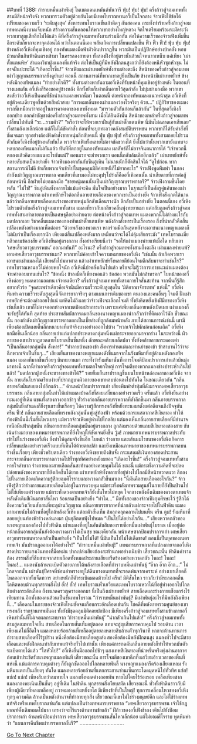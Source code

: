 ##บทที่ 1388: กำราบหมื่นเผ่าพันธุ์
ในเขตแดนเหมันต์พันวารี
ฟุ่บ! ฟุ่บ! ฟุ่บ!
ครึ่งก้าวสู่จอมเทพทั้งสามมีสีหน้าจริงจัง พวกเขารวมตัวอยู่ด้วยกันโดยมีเทพโบราณหานอวี้เป็นใจกลาง
จ้าวเฟิงใช้ข้อได้เปรียบของความเร็ว ‘ระดับสูงสุด’ สังหารเทพโบราณขั้นเก้าติดๆ กันสองคน กระทั่งทำร้ายครึ่งก้าวสู่จอมเทพคนหนึ่งบาดเจ็บหนัก สร้างความสั่นคลอนให้พวกเขาอย่างใหญ่หลวง จิตใจเตรียมพร้อมระมัดระวัง
พวกเขาสูญเสียอีกไม่ได้แล้ว
ดีที่ครึ่งก้าวสู่จอมเทพทั้งสามร่วมมือกัน ต่อให้ความเร็วของจ้าวเฟิงเพิ่มขึ้นอีกระดับก็ยากจะหาจุดอ่อนได้
ทว่าในตอนนี้เอง พลันเกิดการเปลี่ยนแปลงขึ้น
ฟิ้ว ฟิ้ว ฟิ้ว! ฟุ่บ ฟุ่บ ฟุ่บ!
ข้างหลังอวี่เหิงที่คุมเชิงอยู่ กองทัพแมลงมืดฟ้ามัวดินปรากฏขึ้น พวกมันเป็นปฏิปักษ์อย่างบ้าคลั่ง หอบม้วนกลืนกินฟ้าดินตรงเข้ามา
ในครรลองสายตา ทั้งสองฝั่งที่อยู่ตรงนั้นล้วนใจหนาวเหน็บ
แค่เพียง ‘เผ่าตั๊กแตนพิษ’ สำแดงวิชาฝูงแมลงที่แท้จริง ต่อให้เป็นผู้ที่มีพลังฝึกตนสูงกว่าก็ยังต้องหนีหัวซุกหัวซุน ไม่อาจฝืนปะทะได้
“เกิดอะไรขึ้น!”
จ้าวเฟิงและเผ่าเทพยักษ์ทั้งสามต่างตะลึง
สีหน้าของครึ่งก้าวสู่จอมเทพเผ่าวิญญาณบรรพกาลยิ่งดูย่ำแย่
ตอนนี้ สถานการณ์ที่พวกเขาอยู่ยิ่งเป็นภัย ข้างหน้ามีเผ่าเทพยักษ์ ข้างหลังมีกองทัพแมลง
“ทำอย่างไรดี?”
ทั้งสามต่างพากันถามอวี่เหิงที่รับหน้าที่คุมเชิงอยู่ข้างหลัง
ในตอนที่วางแผนกัน อวี่เหิงก็ร้องขออยู่ข้างหลัง อีกทั้งยังเก็บงำกลิ่นอายไว้สุดกำลัง ไม่บุ่มบ่ามลงมือ
พวกเขาสงสัยว่าอวี่เหิงเป็นคนที่ชักนำเผ่าแมลงพวกนี้มา
ในตอนนี้
ต่อหน้ากองทัพแมลงแนวหน้าสุด อวี่เหิงที่อยู่ตัวคนเดียวพูดขึ้นด้วยสีหน้าสงบ “การดมกลิ่นของเผ่าแมลงว่องไวจริงๆ ด้วย...”
ปฏิกิริยาของแมลงพวกนี้เหมือนว่าจะอยู่ในการคาดเดาของเขาทั้งหมด
“มารวมตัวกันก่อนก็แล้วกัน”
ในที่สุดอวี่เหิงก็ออกปาก ออกคำบัญชาต่อครึ่งก้าวสู่จอมเทพทั้งสาม
เมื่อได้ยินดังนั้น สีหน้าของเหล่าครึ่งก้าวสู่จอมเทพเปลี่ยนไปทันที
“ระ...รวมตัว?”
“หรือว่าจะให้พวกเราฝืนสู้กับเผ่าตั๊กแตนพิษ นี่มันไม่ฉลาดเอาเสียเลย”
ทั้งสามลังเลเล็กน้อย แต่ก็ไม่ได้ขัดคำสั่ง
ก่อนที่จะบุกทะลวงคลังสมบัติบรรพชน พวกเขาก็ได้รับคำสั่งที่ชัดเจนมา ทุกอย่างต้องฟังคำสั่งชายหนุ่มลึกลับคนนี้
ฟุ่บ ฟุ่บ ฟุ่บ!
ครึ่งก้าวสู่จอมเทพทั้งสามถอยไปรวมตัวกับอวี่เหิงที่อยู่ข้างหลังทันใด
พวกจ้าวเฟิงทั้งหลายไม่อาจขัดขวางได้ ยิ่งไปกว่านั้นพวกเขายังแทบจะหลบกองทัพแมลงไม่ทันแล้ว
ทันทีที่ตกอยู่ในกองทัพแมลง ผลลัพธ์ก็ไม่อาจจินตนาการได้
“เจ้าพวกนี้ ตกลงแล้วคิดวางแผนอะไรกันแน่? ตอนแรกจะฆ่าพวกเรา ตอนนี้กลับล้มเลิกอีกแล้ว”
เผ่าเทพยักษ์ทั้งหลายสับสนเป็นอย่างยิ่ง
จ้าวเฟิงมองตากันกับซินอู๋เหิน ไม่นานนักก็ตัดสินใจได้
“ดูไปก่อน หากสถานการณ์ไม่ดี ข้าเก็บพวกเจ้าเข้าไปในชุดคลุมมิติค่อยหนีก็ไม่ยากอะไร”
จ้าวเฟิงพูดพึมพำ
ในกองกำลังเผ่าวิญญาณบรรพกาล คนเดียวที่เขามองไม่ทะลุปรุโปร่งก็คืออวี่เหิงคนนั้น
น่าเสียดายที่การต่อสู้ก่อนหน้านี้ อีกฝ่ายไม่ยอมลงมือ
“ชายหนุ่มคนนั้นเป็นเผ่าวิญญาณบรรพกาลรึ?” จ้าวเฟิงถามขึ้นโดยพลัน
“ไม่ใช่!”
ซินอู๋เหินทั้งหลายไม่แม้แต่จะคิด มั่นใจเป็นอย่างมาก
ในฐานะที่เป็นศัตรูคู่แค้นของเผ่าวิญญาณบรรพกาล เผ่าเทพยักษ์ไวต่อกลิ่นอายสายเลือดของพวกเขาเป็นอย่างยิ่ง
จ้าวเฟิงสังเกตได้นานแล้วว่ากลิ่นอายสายเลือดบนร่างของชายหนุ่มลึกลับเลือนรางนัก ลึกลับเป็นอย่างยิ่ง
ในตอนนี้เอง
อวี่เหิงไปรวมตัวกับครึ่งก้าวสู่จอมเทพทั้งสาม
แมลงที่ราวกับเกลียวคลื่นพุ่งทะยานมา แต่กลับถูกครึ่งก้าวสู่จอมเทพทั้งสามทำลายกลายเป็นเศษธุลีอย่างง่ายดาย
ต่อหน้าครึ่งก้าวสู่จอมเทพ แมลงพวกนี้ไม่ต่างอะไรกับมดปลวกเลย
วิชาคลื่นแมลงของกองทัพเผ่าตั๊กแตนพิษ พลังล้างสังหารเป็นเรื่องรอง สิ่งที่น่ากลัวคือสิ้นเปลืองพลังอย่างมากเพื่อต่อกร
“ด้วยพลังของพวกเรา หากร่วมมือกันสุดพลังจะเอาชนะนางพญาแมลงก็ไม่นับว่าเป็นเรื่องยากนัก เพียงแต่สิ้นเปลืองพลังมาก เหมือนว่าจะได้ไม่คุ้มเสียกระมัง”
เทพโบราณเมี่ยหลิวถามข้อสงสัย
อวี่เหิงยืนอยู่ตรงกลาง สั่งอย่างเรียบนิ่งว่า “รอให้เผ่าแมลงพ่ายแพ้เมื่อใด หยิบเอา ‘เศษเสี้ยวอาวุธบรรพชน’ ออกมาทันที”
อะไรนะ?
ครึ่งก้าวสู่จอมเทพทั้งสามอึ้งตะลึง
เผ่าแมลงพ่ายแพ้? เอาเศษเสี้ยวอาวุธบรรพชนมา? พวกเขาไม่ค่อยเข้าใจความหมายของอวี่เหิง
“เช่นนั้น ถ้าเกิดพวกเราเอาชนะเผ่าแมลงได้ เสียพลังไปมหาศาล แล้วเผ่าเทพยักษ์ทั้งหลายตีย้อนโจมตีกลับมาจะทำเช่นไร?”
เทพโบราณหานอวี้ไม่ค่อยพอใจนัก
อวี่เหิงนี่บ้าคลั่งเกินไปแล้ว หรือจะไม่รู้ว่าการเอาชนะเผ่าแมลงต้องจ่ายค่าตอบแทนเช่นไร?
“ข้อหนึ่ง ข้าลงมือก็เพียงพอแล้ว ข้อสอง พวกมันไม่กล้าหรอก”
ใบหน้าของอวี่เหิงค่อยๆ หมดความอดทน
เจ้าคนเดียว?
ครึ่งก้าวสู่จอมเทพททั้งสามกายใจสั่นสะท้าน จากนั้นก็รู้สึกอยากหัวร่อ
“จุดสะเพร่าเดียวคือเจ้านั่นมีความเร็วระดับสูงสุดใน ‘มิติอาณาจักรเทพ’ แห่งนี้”
อวี่เหิงพึมพำ
ความเร็วระดับสูงสุดนี้จัดการยากจริงๆ
ตามแผนการเดิมของเขา ตนเองและคนอื่นๆ โจมตี ฝั่งเผ่าเทพยักษ์จะต้องล่าถอยไปแน่
แต่คิดไม่ถึงเลยว่าจ้าวเฟิงจะเลือกโจมตี ทั้งยังคิดหยั่งเชิงฝีมือของอวี่เหิง
เช่นนี้แล้ว เขาก็ไม่อาจออกห่างจากเขตป้อมปราการเก่า เพราะแค่เพียงกลิ่นอายพลังเปิดเผย เผ่าแมลงก็จะรับรู้ได้ทันที
สุดท้าย ประสาทสัมผัสการดมกลิ่นของนางพญาแมลงน่ากลัวกว่าที่คิดเอาไว้นัก
ชั่วขณะนั้น
กองกำลังเผ่าวิญญาณบรรพกาลตกเป็นเบี้ยล่างที่ถูกล้อมหน้าหลัง
ภายใต้สถานการณ์เช่นนี้ เขามีเพียงต้องเปิดเผยตื้นลึกหนาบางที่แท้จริงบางอย่างออกไปบ้าง
“พวกเจ้าไปพักผ่อนก่อนเถิด”
อวี่เหิงยกมือขึ้นเล็กน้อย กลิ่นอายเก่าแก่แปลกประหลาดกลุ่มหนึ่งแผ่กระจายออกมาจากร่าง
ในระหว่างนี้ ผิวกายของเขาปรากฏลวดลายโบราณขึ้นชั้นหนึ่ง ลักษณะคล้ายเกล็ดปลา ทั้งยังคล้ายลายกระดองเต่า
“เป็นกลิ่นอายกลุ่มนั้น สังหาร!”
“ทำลายบ้านของข้า สังหารท่านแม่และท่านย่าของข้า ข้าสาบานไว้ว่าจะฉีกพวกเจ้าเป็นชิ้นๆ...”
เสียงเย็นชาของนางพญาแมลงดังขึ้นมาจากในรังมหึมาที่อยู่ด้านหลังกองทัพแมลง
แมลงที่มากขึ้นเรื่อยๆ บินทะยานมา
กระทั่งว่ารังมหึมานั่นทิ้งการโจมตีป้อมปราการเก่าแล้วบินมุ่งมาทางนี้
ฉากนี้ทำเอาครึ่งก้าวสู่จอมเทพทั้งสามตกใจยกใหญ่
การโจมตีของพวกแมลงช่างบ้าระห่ำเกินไปแล้ว!
“มดปลวกฝูงหนึ่งจะขวางทางข้าได้?”
รอยยิ้มเย็นชาปรากฏขึ้นบนใบหน้าหล่อเหลาของอวี่เหิง
จากนั้น
ลายเส้นโบราณเรียบง่ายที่ปรากฏบนผิวกายของเขาหลบซ่อนลงไปทันใด
ในขณะเดียวกัน
“กลิ่นอายพลังนั่นสงบลงไปอีกแล้ว...”
ด้านหน้าป้อมปราการเก่า เสียงพึมพำต่ำทุ้มที่ดังมาจากเศษเสี้ยวอาวุธบรรพชน
กลิ่นอายกลุ่มนั้นทำให้เผ่าแมลงบ้าคลั่งที่สงบเสงี่ยมลงอย่างรวดเร็ว
ครั้นแล้ว
อวี่เหิงยืนอย่างทะนงอยู่ที่เดิม แขนทั้งสองกางออกช้าๆ ทั่วร่างก่อกลิ่นอายบรรพกาลที่ล้ำลึกขึ้นมา
กลิ่นอายบรรพกาลกลุ่มนั้นยิ่งสำแดงก็ยิ่งรุนแรงขึ้นเรื่อยๆ ให้ความรู้สึกทรงพลังที่หยิ่งทะนงมาตั้งแต่อดีตจนถึงปัจจุบัน
ครืน ฟิ้ว!
กลิ่นอายสายเลือดที่ทรงพลังกลุ่มนั้นพุ่งสู่ท้องฟ้า พร้อมด้วยกระแสอากาศสีเงินทอง ทำให้ท้องฟ้าผืนนี้เริ่มสั่นไหวเบาๆ
แม้พวกจ้าวเฟิงอยู่ห่างไปไกลลิบ แต่มองเห็นกลิ่นอายสายเลือดที่มีอำนาจเหนือผืนฟ้ากลุ่มนั้น
กลิ่นอายสายเลือดกลุ่มนั้นอยู่ตรงกลาง ถูกล้อมรอบด้วยแถบสีเงินทองสองสาย ขับเน้นร่างมายาของเทพมารบรรพกาลที่ยิ่งใหญ่ให้ชัดเจนยิ่งขึ้น
วู้ม!
ภาพมายาเทพมารบรรพกาลประทับเข้าไปในร่างของอวี่เหิง ยิ่งทำให้ดูสมจริงขึ้นอีก
ใบหน้า ร่างกาย และเส้นผมไรขนของอวี่เหิงเกิดการเปลี่ยนแปลงอย่างรวดเร็วแบบที่เห็นได้ด้วยตาเปล่า และยิ่งเหมือนภาพมายาของเทพมารบรรพกาลบนร่างขึ้นเรื่อยๆ
เพียงชั่วพริบตาเดียว
ร่างของอวี่เหิงขยายถึงสิบจั้ง กระแสลมสีเงินทองสอดประสาน กระจายกลิ่นอายบรรพกาลกวาดไปทั่วทุกทิศอย่างหยิ่งผยอง
“เกิดอะไรขึ้น!”
ครึ่งก้าวสู่จอมเทพทั้งสามหายใจลำบาก ร่างกายและสายเลือดสั่นสะท้านอย่างควบคุมไม่ได้
ขณะนี้ แม้กระทั่งความคิดที่จะปลดปล่อยพลังของพวกเขาก็ยังเกิดขึ้นได้ยาก
เผ่าเทพยักษ์ทั้งหลายที่อยู่ห่างไปไกลมีสีหน้าหวาดผวา ลึกลงไปในสายเลือดเกิดความรู้สึกยอมศิโรราบและหวาดกลัวขึ้นมาเอง
“นี่มันคือสายเลือดอะไรกัน?”
จ้าวเฟิงรู้สึกว่าร่างกายและสายเลือดไม่อยู่ในการควบคุม แม้กระทั่งพลังเทพรวมศูนย์ในกายก็ยังปั่นป่วนไป
ไม่ใช่เพียงแต่ร่างกาย แม้กระทั่งดวงตาเทพเจ้าก็ยังสั่นไหวไม่หยุด
ใจกลางพลังดั้งเดิมของดวงตาเทพเจ้า พลังดั้งเดิมสีเงินมายาสั่นไหว ร้อนรนเป็นอย่างยิ่ง
“ทำไม...”
มือทั้งสองของจ้าวเฟิงกุมศีรษะไว้ รู้สึกได้ถึงความวิงเวียนสับสนที่ทะลุผ่านวิญญาณ
กลิ่นอายบรรยากาศที่น่ากลัวแผ่กระจายไปในฟ้าดิน
แมลงมากมายนับไม่ถ้วนที่อยู่ใกล้หลังอวี่เหิง แต่ละตัวสั่นเทิ้ม ล้มลุกคลุกคลานไปบนพื้น
ครืน ตูม!
รังมหึมาที่ลอยอยู่บนท้องฟ้าร่วงหล่นลงมา ฝุ่นธุลีตลบฟุ้งไปหมด
“เป็นไปได้อย่างไรกัน...”
เสียงหวาดกลัวของนางพญาแมลงก้องไปทั่วฟ้าดิน
เผ่าแมลงที่อยู่ในอันดับสิบของรายชื่อหมื่นเผ่าพันธุ์โบราณ เมื่ออยู่ต่อหน้ากลิ่นอายกลุ่มนั้นยังต้องหวาดผวาไม่เป็นสุข
ขณะเดียวกัน
หน้าเศษซากป้อมปราการเก่า เศษเสี้ยวอาวุธบรรพชนหวาดกลัวเป็นอย่างยิ่ง “เป็นไปไม่ได้! นี่มันเป็นไปไม่ได้เด็ดขาด! ตอนนี้เป็นยุคของเนตรเทพเจ้า มันปรากฏออกมาได้อย่างไร!”
“กำราบหมื่นเผ่าพันธุ์!”
เทพมารบรรพกาลที่แปลงกายจากอวี่เหิงสาดประกายแสงเงินทองที่มืดหม่น ปากเปล่งเสียงก้องสะท้านภพอย่างเนิบช้า
เสี้ยวขณะนั้น
ฟ้าดินคำรามก้อง สรรพสิ่งที่สืบสายจากสายเลือดทั้งหมดประสานเสียงกรีดร้องอย่างหวาดกลัว
โพละ! โพละ! โพละ!...
แมลงนับล้านระเบิดตัวตายภายใต้พลังสายเลือดที่กำราบหมื่นเผ่าพันธุ์
“อ๊าก อ๊าก อ๊าก...”
ไม่ไกลจากนั้น เผ่าพันธุ์ปีศาจที่ซ่อนอำพรางอยู่ใต้ดินบางตนยากที่จะรอดพ้นจากเคราะห์ อย่างเบาเลือดก็ไหลออกจากทั้งเจ็ดทวาร อย่างหนักก็ตัวระเบิดมอดม้วยไป
ครืน!
มิติสั่นไหว ราวกับว่ามีระลอกคลื่นโลหิตหอบม้วนทุกสรรพสิ่งไป
อั้ก! อั้ก!
เทพโบราณพั่วเยวี่ยและเทพโบราณหวาไฉ่ที่อยู่ห่างออกไปไกลลิบต่างกระอักเลือด ถึงขนาดครวญครางออกมา
นี่เป็นถึงเผ่าเทพยักษ์ สายเลือดและร่างกายแข็งแกร่งไร้เทียมทาน อีกทั้งสองคนล้วนเป็นขั้นเทพโบราณ
“กำราบหมื่นเผ่าพันธุ์? มีเผ่าพันธุ์อะไรที่มีพลังถึงเพียงนี้...”
เลือดลมในกายของจ้าวเฟิงโหมซัดจนเกือบกระอักเลือดเช่นกัน โชคดีที่พลังเทพรวมศูนย์ของเขาทรงพลัง รากฐานเทพมั่นคง ทั้งยังมีชุดคลุมมิติคอยปกป้อง
มีเพียงครึ่งก้าวสู่จอมเทพทั้งสามข้างกายอวี่เหิงเท่านั้นที่ไม่เจอผลกระทบจาก ‘กำราบหมื่นเผ่าพันธุ์’
“น่ากลัวเกินไปแล้ว!”
ครึ่งก้าวสู่จอมเทพทั้งสามสูดลมหายใจเย็น สายเลือดในกายสั่นเทิ้มอยู่ตลอด แทบจะสูญเสียการควบคุมไป
รอบด้าน
เวลาเพียงแค่ไม่กี่อึดใจ แมลงหลายร้อยล้านที่เหลืออยู่ตายลงหลายสิบล้านตัวทุกวินาที
หากจะต้านทานการกำราบสายเลือดที่ไร้รูปร่าง หนึ่งคือต้องมีสายเลือดสูงส่ง สองคือต้องมีพลังฝึกตนสูง
แมลงทั่วไปจะมีสายเลือดและพลังฝึกตนเท่ากับเทพแท้จริงทั่วไปเท่านั้น เพียงแค่การกดดันกลิ่นอายพลังก็ทำให้พวกมันตัวระเบิดตายได้แล้ว
“ไสหัวไป!”
อวี่เหิงยื่นมือออกไปช้าๆ แสงเทพสีเงินทองที่น่าพรั่นพรึงพุ่งผ่านอากาศ ก่อนเข้าประชิดรังนางพญาแมลงทันที
เสี้ยวขณะนั้น
การโจมตีของเขาฉีกทึ้งเสวียนอ้าวเวลาของพื้นที่แห่งนี้ แม้แต่การควบคุมต่างๆ ก็ยังถูกซัดออกไปไกลหลายพันลี้
นางพญาแมลงกรีดร้องเสียงแหลม รังมหึมาแตกเป็นเสี่ยงๆ ทันใด แมลงหลายร้อยล้านที่แตกกระสานซ่านเซ็นกระโดดมุดหนีไปทั่วทิศ
แซ่ก! แซ่ก! แซ่ก!
เพียงสิบกว่าลมหายใจ แมลงทั้งหมดต่างถอยทัพ หายไปโดยไร้ร่องรอย
เหลือเพียงซากแมลงกองพะเนินเป็นชั้นๆ อยู่ที่เดิม
ในฟ้าดิน ทุกสรรพสิ่งเงียบสงัด
เสี้ยวขณะนี้ ทั่วทั้งฟ้าดินราวกับมีเพียงผู้เดียวที่หลงเหลืออยู่
กวาดมองอย่างหยิ่งยโส มีเพียงข้าที่เป็นใหญ่!
ทุกการเคลื่อนไหวของอวี่เหิง ทุกๆ ความคิด ล้วนเป็นพลังอำนาจที่ทำลายทุกสิ่ง
เสี้ยวขณะนี้เขาไม่ใช่ร่างมนุษย์อีก และไม่ใช่ร่างเทพแท้จริงหรือเทพโบราณเช่นกัน แต่แปลงเป็นร่างเทพมารบรรพกาล
“เศษเสี้ยวอาวุธบรรพชน เจ้าใช้กฎเกณฑ์ดั้งเดิมหมดไปมาก เกรงว่าจะไร้แรงต้านทานข้าแล้ว”
ฝีก้าวของอวี่เฟิงช้าลง เดินไปยังป้อมปราการเก่า
ด้านหน้าป้อมปราการ
เศษเสี้ยวอาวุธบรรพชนสั่นไหวเล็กน้อย แต่ไม่ยอมศิโรราบ พูดพึมพำว่า “แผนการคืนชีพเผ่าบรรพกาลงั้นรึ?”
…………………………


[Go To Next Chapter]( ./245.md)